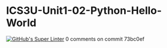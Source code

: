 # ICS3U-Unit1-02-Python-Hello-World

[![GitHub's Super Linter](https://github.com/haokai-li/ICS3U-Unit1-02-Python-Hello-World/workflows/GitHub's%20Super%20Linter/badge.svg)](https://github.com/haokai-li/ICS3U-Unit1-02-Python-Hello-World/actions)
0 comments on commit 73bc0ef
